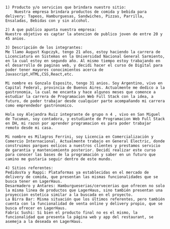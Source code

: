     1) Producto y/o servicios que brindara nuestro sitio:
        Nuestra empresa brindara productos de comida y bebida para delivery: Tapeos, Hamburguesas, Sandwiches, Pizzas, Parrilla, Ensaladas, Bebidas con y sin alcohol.

    2) A que publico apunta nuestra empresa:
    Nuestro objetivo es captar la atencion de publico joven de entre 20 y 45 anios.

    3) Descripción de los integrantes:
    Me llamo August Kupczyk, tengo 21 años, estoy haciendo la carrera de Licenciatura en Sistemas en la Universidad Nacional General Sarmiento, en la cual estoy en segundo año. Al mismo tiempo estoy trabajando en el desarrollo de paginas web, y decidi hacer el curso de Digital para poder tener mayores conocimientos acerca de Javascript,HTML,CSS,React,etc.

    Mi nombre es Gonzalo Esposito, tengo 31 anios. Soy Argentino, vivo en Capital Federal, provincia de Buenos Aires. Actualmente me dedico a la gastronomia, la cual me encanta y hace algunos meses que comence a estudiar la carrera de Programacion Web Full Stack con la idea, a futuro, de poder trabajar desde cualquier parte acompañando mi carrera como emprendedor gastronomico.
    
    Hola soy Alejandra Ruiz integrante de grupo n 4 , vivo en San Miguel de Tucuman, soy contadora, y estudiante de Programacion Web Full Stack en DH, mi razon por aprender programacion es para poder trabajar remoto desde mi casa.

    Mi nombre es Milagros Ferrini, soy Licencia en Comercialización y Comercio Internacional. Actualmente trabajo en General Electric, donde construimos parques eolicos a nuestros clientes y prestamos servicio de garantia y manteniemiento posterior. Decidí realizar este curso para conocer las bases de la programación y saber en un futuro que camino me gustaria seguir dentro de este mundo.

    4) Sitios referentes:
    PedidosYa y Rappi: Plataformas ya establecidas en el mercado de delivery de comida, que presentan las mismas funcionalidades que se busca tener en LagerHaus.
    Desarmadero y Antares: Hamburgueserias/cervecerias que ofrecen no solo la misma linea de productos que LagerHaus, sino también presentan una proyeccion estetica similar a la buscada en el proyecto.
    La Birra Bar: Misma situación que los últimos referentes, pero también cuenta con la funcionalidad de venta online y delivery propio, que se busca ofrecer en LagerHaus.
    Fabric Sushi: Si bien el producto final no es el mismo, la funcionalidad que presenta la página web y app del restaurant, se asemeja a la deseada en LagerHaus.
